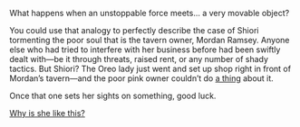 <!-- title: Please Leave Me Alone -->
<!-- relationship: Business -->

What happens when an unstoppable force meets... a very movable object?

You could use that analogy to perfectly describe the case of Shiori tormenting the poor soul that is the tavern owner, Mordan Ramsey. Anyone else who had tried to interfere with her business before had been swiftly dealt with—be it through threats, raised rent, or any number of shady tactics. But Shiori? The Oreo lady just went and set up shop right in front of Mordan’s tavern—and the poor pink owner couldn’t do [a thing](https://www.youtube.com/live/wu7g7fNsXYk?si=EageWjwN4WxKqQAs&t=1226) about it.

Once that one sets her sights on something, good luck.

[Why is she like this?](#embed:https://www.youtube.com/live/wu7g7fNsXYk?si=gqlY8ivGqTBdATtz&t=12241)
